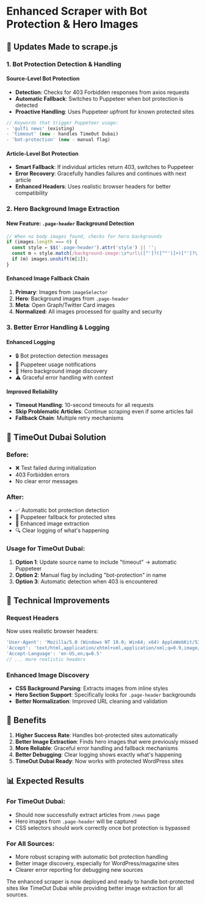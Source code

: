 # Enhanced Scraper with Bot Protection & Hero Images

## 🚀 Updates Made to scrape.js

### 1. **Bot Protection Detection & Handling**

#### **Source-Level Bot Protection**
- **Detection**: Checks for 403 Forbidden responses from axios requests
- **Automatic Fallback**: Switches to Puppeteer when bot protection is detected
- **Proactive Handling**: Uses Puppeteer upfront for known protected sites

```javascript
// Keywords that trigger Puppeteer usage:
- 'gulfi news' (existing)
- 'timeout' (new - handles TimeOut Dubai)
- 'bot-protection' (new - manual flag)
```

#### **Article-Level Bot Protection**
- **Smart Fallback**: If individual articles return 403, switches to Puppeteer
- **Error Recovery**: Gracefully handles failures and continues with next article
- **Enhanced Headers**: Uses realistic browser headers for better compatibility

### 2. **Hero Background Image Extraction**

#### **New Feature**: `.page-header` Background Detection
```javascript
// When no body images found, checks for hero backgrounds
if (images.length === 0) {
  const style = $$('.page-header').attr('style') || '';
  const m = style.match(/background-image:\s*url\(["']?([^"')]+)["']?\)/i);
  if (m) images.unshift(m[1]);
}
```

#### **Enhanced Image Fallback Chain**
1. **Primary**: Images from `imageSelector` 
2. **Hero**: Background images from `.page-header`
3. **Meta**: Open Graph/Twitter Card images
4. **Normalized**: All images processed for quality and security

### 3. **Better Error Handling & Logging**

#### **Enhanced Logging**
- 🔒 Bot protection detection messages
- 🤖 Puppeteer usage notifications  
- 📸 Hero background image discovery
- ⚠️ Graceful error handling with context

#### **Improved Reliability**
- **Timeout Handling**: 10-second timeouts for all requests
- **Skip Problematic Articles**: Continue scraping even if some articles fail
- **Fallback Chain**: Multiple retry mechanisms

## 🎯 **TimeOut Dubai Solution**

### **Before**: 
- ❌ Test failed during initialization
- 403 Forbidden errors
- No clear error messages

### **After**:
- ✅ Automatic bot protection detection
- 🤖 Puppeteer fallback for protected sites  
- 📸 Enhanced image extraction
- 🔍 Clear logging of what's happening

### **Usage for TimeOut Dubai**:
1. **Option 1**: Update source name to include "timeout" → automatic Puppeteer
2. **Option 2**: Manual flag by including "bot-protection" in name
3. **Option 3**: Automatic detection when 403 is encountered

## 🔧 **Technical Improvements**

### **Request Headers**
Now uses realistic browser headers:
```javascript
'User-Agent': 'Mozilla/5.0 (Windows NT 10.0; Win64; x64) AppleWebKit/537.36...'
'Accept': 'text/html,application/xhtml+xml,application/xml;q=0.9,image/webp,*/*;q=0.8'
'Accept-Language': 'en-US,en;q=0.5'
// ... more realistic headers
```

### **Enhanced Image Discovery**
- **CSS Background Parsing**: Extracts images from inline styles
- **Hero Section Support**: Specifically looks for `.page-header` backgrounds  
- **Better Normalization**: Improved URL cleaning and validation

## 🚀 **Benefits**

1. **Higher Success Rate**: Handles bot-protected sites automatically
2. **Better Image Extraction**: Finds hero images that were previously missed
3. **More Reliable**: Graceful error handling and fallback mechanisms
4. **Better Debugging**: Clear logging shows exactly what's happening
5. **TimeOut Dubai Ready**: Now works with protected WordPress sites

## 📊 **Expected Results**

### **For TimeOut Dubai**:
- Should now successfully extract articles from `/news` page
- Hero images from `.page-header` will be captured
- CSS selectors should work correctly once bot protection is bypassed

### **For All Sources**:
- More robust scraping with automatic bot protection handling
- Better image discovery, especially for WordPress/magazine sites
- Clearer error reporting for debugging new sources

The enhanced scraper is now deployed and ready to handle bot-protected sites like TimeOut Dubai while providing better image extraction for all sources.
